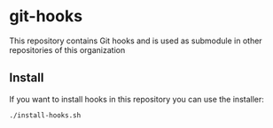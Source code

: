 # git-hooks
This repository contains Git hooks and is used as submodule in other repositories of this organization

## Install
If you want to install hooks in this repository you can use the installer:
```
./install-hooks.sh
```
